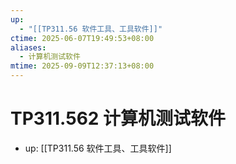 ```yaml
---
up:
  - "[[TP311.56 软件工具、工具软件]]"
ctime: 2025-06-07T19:49:53+08:00
aliases:
  - 计算机测试软件
mtime: 2025-09-09T12:37:13+08:00
---
```


# TP311.562 计算机测试软件

- up: [[TP311.56 软件工具、工具软件]]
